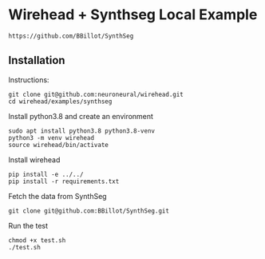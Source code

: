 # Wirehead + Synthseg Local Example

```
https://github.com/BBillot/SynthSeg
```

## Installation 

Instructions:
```
git clone git@github.com:neuroneural/wirehead.git
cd wirehead/examples/synthseg
```

Install python3.8 and create an environment
```
sudo apt install python3.8 python3.8-venv
python3 -m venv wirehead 
source wirehead/bin/activate
```

Install wirehead
```
pip install -e ../../
pip install -r requirements.txt
```

Fetch the data from SynthSeg
```
git clone git@github.com:BBillot/SynthSeg.git
```

Run the test
```
chmod +x test.sh
./test.sh
```

